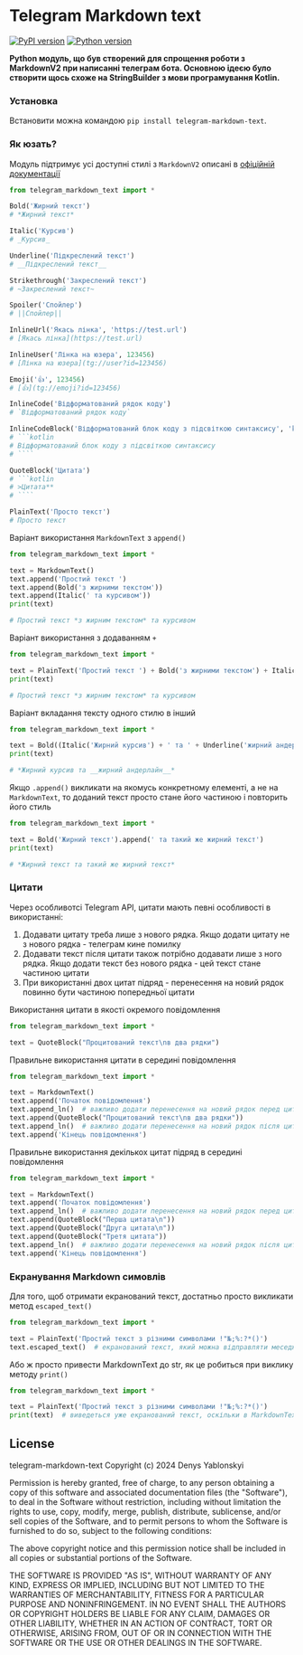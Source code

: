 # Telegram Markdown text

[![PyPI version](https://img.shields.io/pypi/v/telegram-markdown-text.svg)](https://pypi.org/project/telegram-markdown-text/)
[![Python version](https://img.shields.io/badge/python-3.x-blue.svg)](https://www.python.org/downloads/)

**Python модуль, що був створений для спрощення роботи з MarkdownV2 при написанні телеграм бота. Основною ідеєю було
створити щось схоже на StringBuilder з мови програмування Kotlin.**

### Установка

Встановити можна командою `pip install telegram-markdown-text`.

### Як юзать?

Модуль підтримує усі доступні стилі з `MarkdownV2` описані
в [офіційній документації](https://core.telegram.org/bots/api#markdownv2-style)

```python
from telegram_markdown_text import *

Bold('Жирний текст')
# *Жирний текст*

Italic('Курсив')
# _Курсив_

Underline('Підкреслений текст')
# __Підкреслений текст__

Strikethrough('Закреслений текст')
# ~Закреслений текст~

Spoiler('Спойлер')
# ||Спойлер||

InlineUrl('Якась лінка', 'https://test.url')
# [Якась лінка](https://test.url)

InlineUser('Лінка на юзера', 123456)
# [Лінка на юзера](tg://user?id=123456)

Emoji('👍', 123456)
# [👍](tg://emoji?id=123456)

InlineCode('Відформатований рядок коду')
# `Відформатований рядок коду`

InlineCodeBlock('Відформатований блок коду з підсвіткою синтаксису', 'kotlin')
# ```kotlin
# Відформатований блок коду з підсвіткою синтаксису
# ````

QuoteBlock('Цитата')
# ```kotlin
# >Цитата**
# ````

PlainText('Просто текст')
# Просто текст
```

Варіант використання `MarkdownText` з `append()`

```python
from telegram_markdown_text import *

text = MarkdownText()
text.append('Простий текст ')
text.append(Bold('з жирними текстом'))
text.append(Italic(' та курсивом'))
print(text)

# Простий текст *з жирним текстом* та курсивом
```

Варіант використання з додаванням `+`

```python
from telegram_markdown_text import *

text = PlainText('Простий текст ') + Bold('з жирними текстом') + Italic(' та курсивом')
print(text)

# Простий текст *з жирним текстом* та курсивом
```

Варіант вкладання тексту одного стилю в інший

```python
from telegram_markdown_text import *

text = Bold((Italic('Жирний курсив') + ' та ' + Underline('жирний андерлайн')))
print(text)

# *Жирний курсив та __жирний андерлайн__*
```

Якщо `.append()` викликати на якомусь конкретному елементі, а не на `MarkdownText`, то доданий текст просто стане його
частиною і повторить його стиль

```python
from telegram_markdown_text import *

text = Bold('Жирний текст').append(' та такий же жирний текст')
print(text)

# *Жирний текст та такий же жирний текст*
```

### Цитати

Через особливотсі Telegram API, цитати мають певні особливості в використанні:

1. Додавати цитату треба лише з нового рядка. Якщо додати цитату не з нового рядка - телеграм кине помилку
2. Додавати текст після цитати також потрібно додавати лише з ного рядка. Якщо додати текст без нового рядка - цей текст
   стане частиною цитати
3. При використанні двох цитат підряд - перенесення на новий рядок повинно бути частиною попередньої цитати

Використання цитати в якості окремого повідомлення

```python
from telegram_markdown_text import *

text = QuoteBlock("Процитований текст\nв два рядки")
```

Правильне використання цитати в середині повідомлення

```python
from telegram_markdown_text import *

text = MarkdownText()
text.append('Початок повідомлення')
text.append_ln()  # важливо додати перенесення на новий рядок перед цитатою
text.append(QuoteBlock("Процитований текст\nв два рядки"))
text.append_ln()  # важливо додати перенесення на новий рядок після цитати
text.append('Кінець повідомлення')
```

Правильне використання декількох цитат підряд в середині повідомлення

```python
from telegram_markdown_text import *

text = MarkdownText()
text.append('Початок повідомлення')
text.append_ln()  # важливо додати перенесення на новий рядок перед цитатами
text.append(QuoteBlock("Перша цитата\n"))
text.append(QuoteBlock("Друга цитата\n"))
text.append(QuoteBlock("Третя цитата"))
text.append_ln()  # важливо додати перенесення на новий рядок після цитат
text.append('Кінець повідомлення')
```

### Екранування Markdown симовлів

Для того, щоб отримати екранований текст, достатньо просто викликати метод `escaped_text()`

```python
from telegram_markdown_text import *

text = PlainText('Простий текст з різними символами !"№;%:?*()')
text.escaped_text()  # екранований текст, який можна відправляти меседжем через API Телеграма
```

Або ж просто привести MarkdownText до str, як це робиться при виклику методу `print()`

```python
from telegram_markdown_text import *

text = PlainText('Простий текст з різними символами !"№;%:?*()')
print(text)  # виведеться уже екранований текст, оскільки в MarkdownText оверрайднутий метод __str__
```

## License

telegram-markdown-text
Copyright (c) 2024 Denys Yablonskyi

Permission is hereby granted, free of charge, to any person obtaining a copy
of this software and associated documentation files (the "Software"), to deal
in the Software without restriction, including without limitation the rights
to use, copy, modify, merge, publish, distribute, sublicense, and/or sell
copies of the Software, and to permit persons to whom the Software is
furnished to do so, subject to the following conditions:

The above copyright notice and this permission notice shall be included in all
copies or substantial portions of the Software.

THE SOFTWARE IS PROVIDED "AS IS", WITHOUT WARRANTY OF ANY KIND, EXPRESS OR
IMPLIED, INCLUDING BUT NOT LIMITED TO THE WARRANTIES OF MERCHANTABILITY,
FITNESS FOR A PARTICULAR PURPOSE AND NONINFRINGEMENT. IN NO EVENT SHALL THE
AUTHORS OR COPYRIGHT HOLDERS BE LIABLE FOR ANY CLAIM, DAMAGES OR OTHER
LIABILITY, WHETHER IN AN ACTION OF CONTRACT, TORT OR OTHERWISE, ARISING FROM,
OUT OF OR IN CONNECTION WITH THE SOFTWARE OR THE USE OR OTHER DEALINGS IN THE
SOFTWARE.


